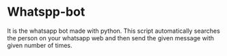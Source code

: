 # Whatspp-bot
It is the whatsapp bot made with python. This script automatically searches the person on your whatsapp web and then send the given message with given number of times.

